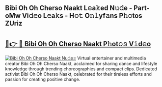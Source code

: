 ## Bibi Oh Oh Cherso Naakt L𝚎a𝚔ed N𝚞𝚍e - Part-oMw Vi𝚍𝚎o L𝚎a𝚔s - H𝚘𝚝 O𝚗𝚕yf𝚊ns P𝚑𝚘tos ZUriz

# <h2><a href="http://kf9l51y.oniu.top/?m=Bibi+Oh+Oh+Cherso+Naakt">🔗👉 🔴 Bibi Oh Oh Cherso Naakt P𝚑ot𝚘𝚜 V𝚒d𝚎o</a></h2>

[![Bibi Oh Oh Cherso Naakt Nu𝚍e𝚜](https://i.imgur.com/0qMVB7G.gif)](http://kf9l51y.oniu.top/?m=Bibi+Oh+Oh+Cherso+Naakt)
Virtual entertainer and multimedia creator Bibi Oh Oh Cherso Naakt, acclaimed for sharing dance and lifestyle knowledge through trending choreographies and compact clips. Dedicated activist Bibi Oh Oh Cherso Naakt, celebrated for their tireless efforts and passion for creating positive change.  
